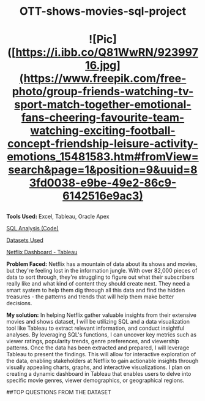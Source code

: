 # <p align="center">OTT-shows-movies-sql-project</p>
# <p align="center">![Pic]([https://i.ibb.co/Q81WwRN/92399716.jpg](https://www.freepik.com/free-photo/group-friends-watching-tv-sport-match-together-emotional-fans-cheering-favourite-team-watching-exciting-football-concept-friendship-leisure-activity-emotions_15481583.htm#fromView=search&page=1&position=9&uuid=83fd0038-e9be-49e2-86c9-6142516e9ac3)</p>


**Tools Used:** Excel, Tableau, Oracle Apex

[SQL Analysis (Code)](url)

[Datasets Used](https://www.kaggle.com/datasets/victorsoeiro/netflix-tv-shows-and-movies?select=titles.csv)

[Netflix Dashboard - Tableau](https://public.tableau.com/app/profile/sparsh.batra/viz/NETFLIXDASHBOARD_17219918222970/NETFLIX)



**Problem Faced:** Netflix has a mountain of data about its shows and movies, but they're feeling lost in the information jungle. With over 82,000 pieces of data to sort through, they're struggling to figure out what their subscribers really like and what kind of content they should create next. They need a smart system to help them dig through all this data and find the hidden treasures - the patterns and trends that will help them make better decisions.

**My solution:** In helping Netflix gather valuable insights from their extensive movies and shows dataset, I will be utilizing SQL and a data visualization tool like Tableau to extract relevant information, and conduct insightful analyses. By leveraging SQL's functions, I can uncover key metrics such as viewer ratings, popularity trends, genre preferences, and viewership patterns. Once the data has been extracted and prepared, I will leverage Tableau to present the findings. This will allow for interactive exploration of the data, enabling stakeholders at Netflix to gain actionable insights through visually appealing charts, graphs, and interactive visualizations. I plan on creating a dynamic dashboard in Tableau that enables users to delve into specific movie genres, viewer demographics, or geographical regions.




##TOP QUESTIONS FROM THE DATASET
